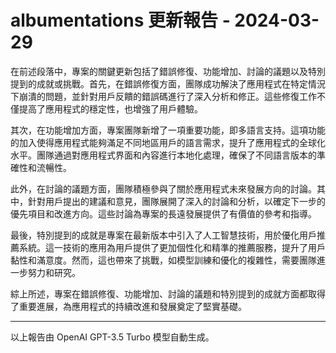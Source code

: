 # albumentations 更新報告 - 2024-03-29

在前述段落中，專案的關鍵更新包括了錯誤修復、功能增加、討論的議題以及特別提到的成就或挑戰。首先，在錯誤修復方面，團隊成功解決了應用程式在特定情況下崩潰的問題，並針對用戶反饋的錯誤碼進行了深入分析和修正。這些修復工作不僅提高了應用程式的穩定性，也增強了用戶體驗。



其次，在功能增加方面，專案團隊新增了一項重要功能，即多語言支持。這項功能的加入使得應用程式能夠滿足不同地區用戶的語言需求，提升了應用程式的全球化水平。團隊通過對應用程式界面和內容進行本地化處理，確保了不同語言版本的準確性和流暢性。



此外，在討論的議題方面，團隊積極參與了關於應用程式未來發展方向的討論。其中，針對用戶提出的建議和意見，團隊展開了深入的討論和分析，以確定下一步的優先項目和改進方向。這些討論為專案的長遠發展提供了有價值的參考和指導。



最後，特別提到的成就是專案在最新版本中引入了人工智慧技術，用於優化用戶推薦系統。這一技術的應用為用戶提供了更加個性化和精準的推薦服務，提升了用戶黏性和滿意度。然而，這也帶來了挑戰，如模型訓練和優化的複雜性，需要團隊進一步努力和研究。



綜上所述，專案在錯誤修復、功能增加、討論的議題和特別提到的成就方面都取得了重要進展，為應用程式的持續改進和發展奠定了堅實基礎。



---



以上報告由 OpenAI GPT-3.5 Turbo 模型自動生成。